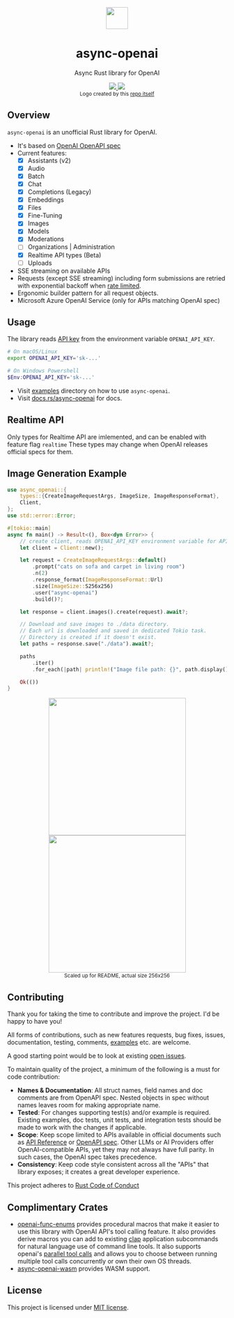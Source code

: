 <div align="center">
  <a href="https://docs.rs/async-openai">
  <img width="50px" src="https://raw.githubusercontent.com/64bit/async-openai/assets/create-image-b64-json/img-1.png" />
  </a>
</div>
<h1 align="center"> async-openai </h1>
<p align="center"> Async Rust library for OpenAI </p>
<div align="center">
    <a href="https://crates.io/crates/async-openai">
    <img src="https://img.shields.io/crates/v/async-openai.svg" />
    </a>
    <a href="https://docs.rs/async-openai">
    <img src="https://docs.rs/async-openai/badge.svg" />
    </a>
</div>
<div align="center">
<sub>Logo created by this <a href="https://github.com/64bit/async-openai/tree/main/examples/create-image-b64-json">repo itself</a></sub>
</div>

## Overview

`async-openai` is an unofficial Rust library for OpenAI.

- It's based on [OpenAI OpenAPI spec](https://github.com/openai/openai-openapi)
- Current features:
  - [x] Assistants (v2)
  - [x] Audio
  - [x] Batch
  - [x] Chat
  - [x] Completions (Legacy)
  - [x] Embeddings
  - [x] Files
  - [x] Fine-Tuning
  - [x] Images
  - [x] Models
  - [x] Moderations
  - [ ] Organizations | Administration
  - [x] Realtime API types (Beta)
  - [ ] Uploads
- SSE streaming on available APIs
- Requests (except SSE streaming) including form submissions are retried with exponential backoff when [rate limited](https://platform.openai.com/docs/guides/rate-limits).
- Ergonomic builder pattern for all request objects.
- Microsoft Azure OpenAI Service (only for APIs matching OpenAI spec)

## Usage

The library reads [API key](https://platform.openai.com/account/api-keys) from the environment variable `OPENAI_API_KEY`.

```bash
# On macOS/Linux
export OPENAI_API_KEY='sk-...'
```

```powershell
# On Windows Powershell
$Env:OPENAI_API_KEY='sk-...'
```

- Visit [examples](https://github.com/64bit/async-openai/tree/main/examples) directory on how to use `async-openai`.
- Visit [docs.rs/async-openai](https://docs.rs/async-openai) for docs.

## Realtime API

Only types for Realtime API are imlemented, and can be enabled with feature flag `realtime`
These types may change when OpenAI releases official specs for them.

## Image Generation Example

```rust
use async_openai::{
    types::{CreateImageRequestArgs, ImageSize, ImageResponseFormat},
    Client,
};
use std::error::Error;

#[tokio::main]
async fn main() -> Result<(), Box<dyn Error>> {
    // create client, reads OPENAI_API_KEY environment variable for API key.
    let client = Client::new();

    let request = CreateImageRequestArgs::default()
        .prompt("cats on sofa and carpet in living room")
        .n(2)
        .response_format(ImageResponseFormat::Url)
        .size(ImageSize::S256x256)
        .user("async-openai")
        .build()?;

    let response = client.images().create(request).await?;

    // Download and save images to ./data directory.
    // Each url is downloaded and saved in dedicated Tokio task.
    // Directory is created if it doesn't exist.
    let paths = response.save("./data").await?;

    paths
        .iter()
        .for_each(|path| println!("Image file path: {}", path.display()));

    Ok(())
}
```

<div align="center">
  <img width="315" src="https://raw.githubusercontent.com/64bit/async-openai/assets/create-image/img-1.png" />
  <img width="315" src="https://raw.githubusercontent.com/64bit/async-openai/assets/create-image/img-2.png" />
  <br/>
  <sub>Scaled up for README, actual size 256x256</sub>
</div>

## Contributing

Thank you for taking the time to contribute and improve the project. I'd be happy to have you!

All forms of contributions, such as new features requests, bug fixes, issues, documentation, testing, comments, [examples](../examples) etc. are welcome.

A good starting point would be to look at existing [open issues](https://github.com/64bit/async-openai/issues).

To maintain quality of the project, a minimum of the following is a must for code contribution:

- **Names & Documentation**: All struct names, field names and doc comments are from OpenAPI spec. Nested objects in spec without names leaves room for making appropriate name.
- **Tested**: For changes supporting test(s) and/or example is required. Existing examples, doc tests, unit tests, and integration tests should be made to work with the changes if applicable.
- **Scope**: Keep scope limited to APIs available in official documents such as [API Reference](https://platform.openai.com/docs/api-reference) or [OpenAPI spec](https://github.com/openai/openai-openapi/). Other LLMs or AI Providers offer OpenAI-compatible APIs, yet they may not always have full parity. In such cases, the OpenAI spec takes precedence.
- **Consistency**: Keep code style consistent across all the "APIs" that library exposes; it creates a great developer experience.

This project adheres to [Rust Code of Conduct](https://www.rust-lang.org/policies/code-of-conduct)

## Complimentary Crates

- [openai-func-enums](https://github.com/frankfralick/openai-func-enums) provides procedural macros that make it easier to use this library with OpenAI API's tool calling feature. It also provides derive macros you can add to existing [clap](https://github.com/clap-rs/clap) application subcommands for natural language use of command line tools. It also supports openai's [parallel tool calls](https://platform.openai.com/docs/guides/function-calling/parallel-function-calling) and allows you to choose between running multiple tool calls concurrently or own their own OS threads.
- [async-openai-wasm](https://github.com/ifsheldon/async-openai-wasm) provides WASM support.

## License

This project is licensed under [MIT license](https://github.com/64bit/async-openai/blob/main/LICENSE).
